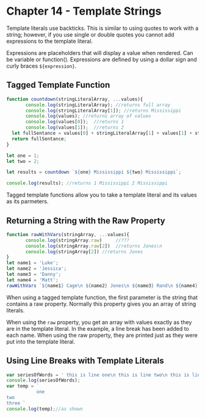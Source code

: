 # Chapter 14 - Template Strings
Template literals use backticks. This is similar to using quotes to work with a string; 
however, if you use single or double quotes you cannot add expressions to the template literal.

Expressions are placeholders that will display a value when rendered. Can be variable or function().
Expressions are defined by using a dollar sign and curly braces `${expression}`.

## Tagged Template Function
```js
function countdown(stringLiteralArray, ...values){
       console.log(stringLiteralArray); //returns full array
       console.log(stringLiteralArray[1]); //returns Mississippi
       console.log(values); //returns array of values
       console.log(values[0]);  //returns 1
       console.log(values[1]);  //returns 2
  let fullSentance = values[0] + stringLiteralArray[1] + values[1] + stringLiteralArray[2];
  return fullSentance;
}

let one = 1;
let two = 2;

let results = countdown `${one} Mississippi ${two} Mississippi`;

console.log(results); //returns 1 Mississippi 2 Mississippi
```

Tagged template functions allow you to take a template literal and its values as its parmeters.


## Returning a String with the Raw Property
```js
function rawWithVars(stringArray, ...values){
       console.log(stringArray.raw)     //???
       console.log(stringArray.raw[2])  //returns Jones\n
       console.log(stringArray[2]) //returns Jones
}
let name1 = 'Luke';
let name2 = 'Jessica';
let name3 = 'Danny';
let name4 = 'Matt';
rawWithVars `${name1} Cage\n ${name2} Jones\n ${name3} Rand\n ${name4} Murdock`;
```
When using a tagged template function, the first parameter is the string that contains a raw property. 
Normally this property gives you an array of string literals. 

When using the `raw` property, you get an array with values exactly as they are in the template literal. 
In the example, a line break has been added to each name. When using the raw property, 
they are printed just as they were put into the template literal.



## Using Line Breaks with Template Literals
```js
var seriesOfWords = ' this is line one\n this is line two\n this is line three';
console.log(seriesOfWords);
var temp = `
           one
two
three `
console.log(temp);//as shown
```